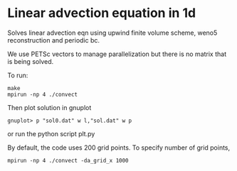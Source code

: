 # Linear advection equation in 1d

Solves linear advection eqn using upwind finite volume scheme, weno5 reconstruction and periodic bc.

We use PETSc vectors to manage parallelization but there is no matrix that is being solved.

To run:
```
make
mpirun -np 4 ./convect
```
Then plot solution in gnuplot
```
gnuplot> p "sol0.dat" w l,"sol.dat" w p
```
or run the python script plt.py

By default, the code uses 200 grid points. To specify number of grid points,
```
mpirun -np 4 ./convect -da_grid_x 1000
```
